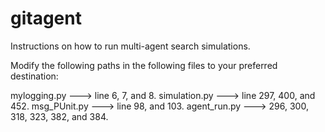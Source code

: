 # gitagent
Instructions on how to run multi-agent search simulations.

Modify the following paths in the following files to your preferred destination:

mylogging.py ---> line 6, 7, and 8.
simulation.py ---> line 297, 400, and 452.
msg_PUnit.py ---> line 98, and 103.
agent_run.py ---> 296, 300, 318, 323, 382, and 384.

